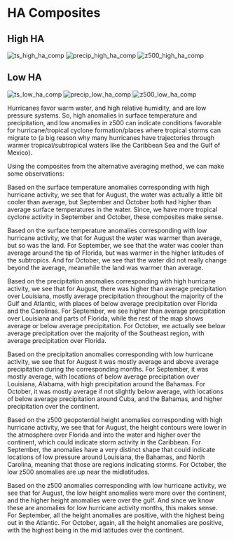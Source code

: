 # HA Composites
## High HA
![ts_high_ha_comp](https://user-images.githubusercontent.com/114028135/204893522-8f4d5d1a-dc32-423b-a7f7-24f452967b1c.png)
![precip_high_ha_comp](https://user-images.githubusercontent.com/114028135/204904559-33332cb9-9030-4ef8-aaf8-0396e3a981a7.png)
![z500_high_ha_comp](https://user-images.githubusercontent.com/114028135/204906386-78b00acc-3f83-41eb-a0fa-c1eaf9edd65e.png)

## Low HA
![ts_low_ha_comp](https://user-images.githubusercontent.com/114028135/204893537-9f5b43f7-c1fa-4d2f-b7c8-dbad2665a746.png)
![precip_low_ha_comp](https://user-images.githubusercontent.com/114028135/204904564-8b7066c0-5ca8-4e2b-8b80-11b55fd6b001.png)
![z500_low_ha_comp](https://user-images.githubusercontent.com/114028135/204906393-9ea8e7bc-f44e-4479-8660-3d1c301dd239.png)

Hurricanes favor warm water, and high relative humidity, and are low pressure systems. So, high anomalies in surface temperature and precipitation, and low anomalies in z500 can indicate conditions favorable for hurricane/tropical cyclone formation/places where tropical storms can migrate to (a big reason why many hurricanes have trajectories through warmer tropical/subtropical waters like the Caribbean Sea and the Gulf of Mexico). 

Using the composites from the alternative averaging method, we can make some observations:

Based on the surface temperature anomalies corresponding with high hurricane activity, we see that for August, the water was actually a little bit cooler than average, but September and October both had higher than average surface temperatures in the water. Since, we have more tropical cyclone activity in September and October, these composites make sense.

Based on the surface temperature anomalies corresponding with low hurricane activity, we that for August the water was warmer than average, but so was the land. For September, we see that the water was cooler than average around the tip of Florida, but was warmer in the higher latitudes of the subtropics. And for October, we see that the water did not really change beyond the average, meanwhile the land was warmer than average. 

Based on the precipitation anomalies corresponding with high hurricane activity, we see that for August, there was higher than average precipitation over Louisiana, mostly average precipitation throughout the majority of the Gulf and Atlantic, with places of below average precipitation over Florida and the Carolinas. For September, we see higher than average precipitation over Louisiana and parts of Florida, while the rest of the map shows average or below average precipitation. For October, we actually see below average precipitation over the majority of the Southeast region, with average precipitation over Florida.

Based on the precipitation anomalies corresponding with low hurricane activity, we see that for August it was mostly average and above average precipitation during the corresponding months. For September, it was mostly average, with locations of below average precipitation over Louisiana, Alabama, with high precipitation around the Bahamas. For October, it was mostly average if not slightly below average, with locations of below average precipitation around Cuba, and the Bahamas, and higher precipitation over the continent. 

Based on the z500 geopotential height anomalies corresponding with high hurricane activity, we see that for August, the height contours were lower in the atmosphere over Florida and into the water and higher over the continent, which could indicate storm activity in the Caribbean. For September, the anomalies have a very distinct shape that could indicate locations of low pressure around Louisiana, the Bahamas, and North Carolina, meaning that those are regions indicating storms. For October, the low z500 anomalies are up near the midlatitudes.

Based on the z500 anomalies corresponding with low hurricane activity, we see that for August, the low height anomalies were more over the continent, and the higher height anomalies were over the gulf. And since we know these are anomalies for low hurricane activity months, this makes sense. For September, all the height anomalies are positive, with the highest being out in the Atlantic. For October, again, all the height anomalies are positive, with the highest being in the mid latitudes over the continent. 
